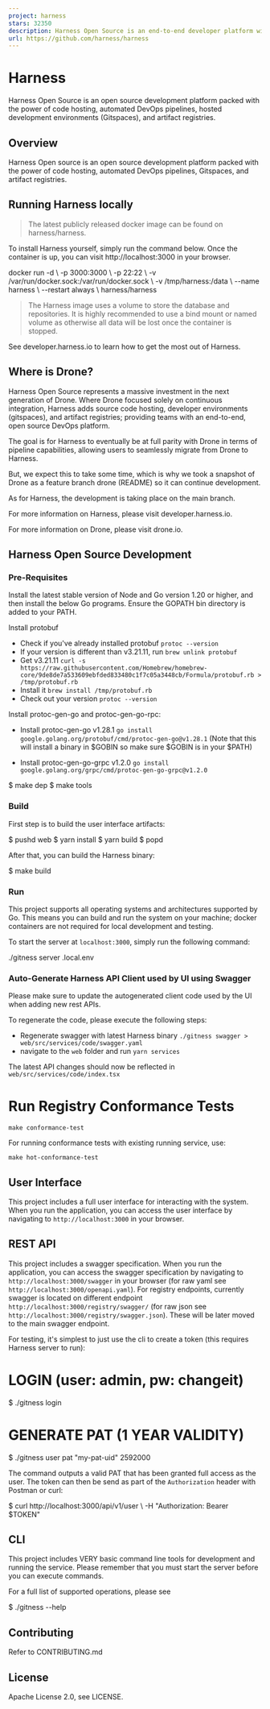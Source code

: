 ```yaml
---
project: harness
stars: 32350
description: Harness Open Source is an end-to-end developer platform with Source Control Management, CI/CD Pipelines, Hosted Developer Environments, and Artifact Registries.
url: https://github.com/harness/harness
---
```


Harness
=======

Harness Open Source is an open source development platform packed with the power of code hosting, automated DevOps pipelines, hosted development environments (Gitspaces), and artifact registries.

Overview
--------

Harness Open source is an open source development platform packed with the power of code hosting, automated DevOps pipelines, Gitspaces, and artifact registries.

Running Harness locally
-----------------------

> The latest publicly released docker image can be found on harness/harness.

To install Harness yourself, simply run the command below. Once the container is up, you can visit http://localhost:3000 in your browser.

docker run -d \\
  -p 3000:3000 \\
  -p 22:22 \\
  -v /var/run/docker.sock:/var/run/docker.sock \\
  -v /tmp/harness:/data \\
  --name harness \\
  --restart always \\
  harness/harness

> The Harness image uses a volume to store the database and repositories. It is highly recommended to use a bind mount or named volume as otherwise all data will be lost once the container is stopped.

See developer.harness.io to learn how to get the most out of Harness.

Where is Drone?
---------------

Harness Open Source represents a massive investment in the next generation of Drone. Where Drone focused solely on continuous integration, Harness adds source code hosting, developer environments (gitspaces), and artifact registries; providing teams with an end-to-end, open source DevOps platform.

The goal is for Harness to eventually be at full parity with Drone in terms of pipeline capabilities, allowing users to seamlessly migrate from Drone to Harness.

But, we expect this to take some time, which is why we took a snapshot of Drone as a feature branch drone (README) so it can continue development.

As for Harness, the development is taking place on the main branch.

For more information on Harness, please visit developer.harness.io.

For more information on Drone, please visit drone.io.

Harness Open Source Development
-------------------------------

### Pre-Requisites

Install the latest stable version of Node and Go version 1.20 or higher, and then install the below Go programs. Ensure the GOPATH bin directory is added to your PATH.

Install protobuf

-   Check if you've already installed protobuf `protoc --version`
-   If your version is different than v3.21.11, run `brew unlink protobuf`
-   Get v3.21.11 `curl -s https://raw.githubusercontent.com/Homebrew/homebrew-core/9de8de7a533609ebfded833480c1f7c05a3448cb/Formula/protobuf.rb > /tmp/protobuf.rb`
-   Install it `brew install /tmp/protobuf.rb`
-   Check out your version `protoc --version`

Install protoc-gen-go and protoc-gen-go-rpc:

-   Install protoc-gen-go v1.28.1 `go install google.golang.org/protobuf/cmd/protoc-gen-go@v1.28.1` (Note that this will install a binary in $GOBIN so make sure $GOBIN is in your $PATH)
    
-   Install protoc-gen-go-grpc v1.2.0 `go install google.golang.org/grpc/cmd/protoc-gen-go-grpc@v1.2.0`
    

$ make dep
$ make tools

### Build

First step is to build the user interface artifacts:

$ pushd web
$ yarn install
$ yarn build
$ popd

After that, you can build the Harness binary:

$ make build

### Run

This project supports all operating systems and architectures supported by Go. This means you can build and run the system on your machine; docker containers are not required for local development and testing.

To start the server at `localhost:3000`, simply run the following command:

./gitness server .local.env

### Auto-Generate Harness API Client used by UI using Swagger

Please make sure to update the autogenerated client code used by the UI when adding new rest APIs.

To regenerate the code, please execute the following steps:

-   Regenerate swagger with latest Harness binary `./gitness swagger > web/src/services/code/swagger.yaml`
-   navigate to the `web` folder and run `yarn services`

The latest API changes should now be reflected in `web/src/services/code/index.tsx`

Run Registry Conformance Tests
==============================

```
make conformance-test
```

For running conformance tests with existing running service, use:

```
make hot-conformance-test
```

User Interface
--------------

This project includes a full user interface for interacting with the system. When you run the application, you can access the user interface by navigating to `http://localhost:3000` in your browser.

REST API
--------

This project includes a swagger specification. When you run the application, you can access the swagger specification by navigating to `http://localhost:3000/swagger` in your browser (for raw yaml see `http://localhost:3000/openapi.yaml`). For registry endpoints, currently swagger is located on different endpoint `http://localhost:3000/registry/swagger/` (for raw json see `http://localhost:3000/registry/swagger.json`). These will be later moved to the main swagger endpoint.

For testing, it's simplest to just use the cli to create a token (this requires Harness server to run):

# LOGIN (user: admin, pw: changeit)
$ ./gitness login

# GENERATE PAT (1 YEAR VALIDITY)
$ ./gitness user pat "my-pat-uid" 2592000

The command outputs a valid PAT that has been granted full access as the user. The token can then be send as part of the `Authorization` header with Postman or curl:

$ curl http://localhost:3000/api/v1/user \\
-H "Authorization: Bearer $TOKEN"

CLI
---

This project includes VERY basic command line tools for development and running the service. Please remember that you must start the server before you can execute commands.

For a full list of supported operations, please see

$ ./gitness --help

Contributing
------------

Refer to CONTRIBUTING.md

License
-------

Apache License 2.0, see LICENSE.
